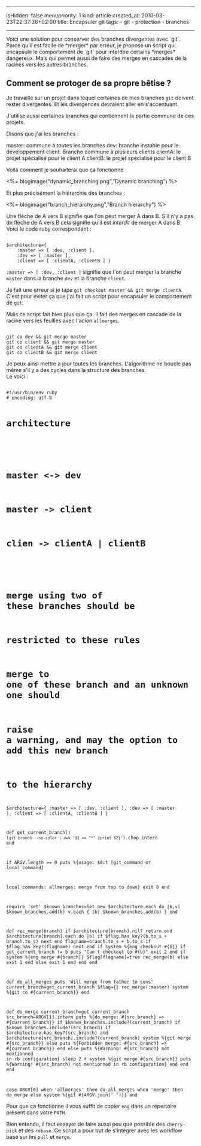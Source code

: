 ----- 
isHidden:       false
menupriority:   1
kind:           article
created_at:           2010-03-23T22:37:36+02:00
title: Encapsuler git
tags:
    - git
    - protection
    - branches

-----

<span class="intro">
Voici une solution pour conserver des branches divergentes avec `git`.
Parce qu'il est facile de *merger* par erreur, je propose un script qui encapsule le comportement de `git` pour interdire certains *merges* dangereux. Mais qui permet aussi de faire des merges en cascades de la racines vers les autres branches.
</span>

## Comment se protoger de sa propre bêtise ?

Je travaille sur un projet dans lequel certaines de mes branches `git` doivent rester divergentes. Et les divergences devraient aller en s'accentuant.

J'utilise aussi certaines branches qui contiennent la partie commune de ces projets.

Disons que j'ai les branches :

master: commune à toutes les branches
dev:    branche instable pour le développement
client: Branche commune à plusieurs clients
clientA: le projet spécialisé pour le client A
clientB: le projet spécialisé pour le client B

Voilà comment je souhaiterai que ça fonctionne

<%= blogimage("dynamic_branching.png","Dynamic branching") %>

Et plus précisément la hiérarchie des branches :

<%= blogimage("branch_hierarchy.png","Branch hierarchy") %>

Une flèche de A vers B signifie que l'on peut merger A dans B. S'il n'y a pas de flèche de A vers B cela signifie qu'il est *interdit* de merger A dans B. Voici le code ruby correspondant :

<div><code class="ruby">
$architecture={ 
    :master => [ :dev, :client ],
    :dev => [ :master ],
    :client => [ :clientA, :clientB ] }
</code></div>

`:master => [ :dev, :client ]` signifie que l'on peut merger la branche `master` dans la branche `dev` et la branche `client`.


Je fait une erreur si je tape `git checkout master && git merge clientA`.
C'est pour éviter ça que j'ai fait un script pour encapsuler le comportement de `git`.

Mais ce script fait bien plus que ça. Il fait des merges en cascade de la racine vers les feuilles avec l'acion `allmerges`.

<div><code class="zsh">
git co dev && git merge master
git co client && git merge master
git co clientA && git merge client
git co clientB && git merge client
</code></div>

Je peux ainsi mettre à jour toutes les branches. L'algorithme ne boucle pas même s'il y a des cycles dans la structure des branches.  
Le voici :

<div class="small"><code class="ruby" file="eng">
#!/usr/bin/env ruby
# encoding: utf-8

# architecture
#
# master <-> dev
# master -> client
# clien -> clientA | clientB
#
# merge using two of these branches should be 
#   restricted to these rules
# merge to one of these branch and an unknown one should
#   raise a warning, and may the option to add this new branch
#   to the hierarchy

$architecture={ 
    :master => [ :dev, :client ],
    :dev => [ :master ],
    :client => [ :clientA, :clientB ] }

def get_current_branch()
    (`git branch --no-color | awk '$1 == "*" {print $2}'`).chop.intern
end

if ARGV.length == 0
    puts %{usage: $0:t [git_command or local_command]
    
local commands:
    allmerges: merge from top to down}
    exit 0
end

require 'set'
$known_branches=Set.new
$architecture.each do |k,v| 
    $known_branches.add(k)
    v.each { |b| $known_branches.add(b) }
end

def rec_merge(branch)
    if $architecture[branch].nil?
        return
    end
    $architecture[branch].each do |b|
        if $flag.has_key?(b.to_s + branch.to_s)
            next
        end
        flagname=branch.to_s + b.to_s
        if $flag.has_key?(flagname)
            next
        end
        if system %{eng checkout #{b}}
            if get_current_branch != b
                puts "Can't checkout to #{b}"
                exit 2
            end
            if system %{eng merge #{branch}}
                $flag[flagname]=true
                rec_merge(b)
            else
                exit 1
            end
        else
            exit 1
        end
    end
end

def do_all_merges
    puts 'Will merge from father to sons'
    current_branch=get_current_branch
    $flag={}
    rec_merge(:master)
    system %{git co #{current_branch}}
end

def do_merge
    current_branch=get_current_branch
    src_branch=ARGV[1].intern
    puts %{do_merge: #{src_branch} => #{current_branch}}
    if $known_branches.include?(current_branch)
        if $known_branches.include?(src_branch)
            if $architecture.has_key?(src_branch) and 
                $architecture[src_branch].include?(current_branch)
                system %{git merge #{src_branch}}
            else
                puts %{Forbidden merge: #{src_branch} => #{current_branch}}
            end
        else
            puts %{Warning! #{src_branch} not mentionned in rb configuration}
            sleep 2
            f system %{git merge #{src_branch}}
            puts %{Warning! #{src_branch} not mentionned in rb configuration}
        end
    end
end

case ARGV[0] 
    when 'allmerges' then do_all_merges
    when 'merge' then do_merge
    else system %{git #{ARGV.join(' ')}}
end
</code></div>

Pour que ça fonctionne il vous suffit de copier `eng` dans un répertoire présent dans votre `PATH`.

Bien entendu, il faut essayer de faire aussi peu que possible des `cherry-pick` et des `rebase`. Ce script a pour but de s'intégrer avec les workflow basé sur les `pull` et `merge`.
